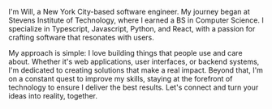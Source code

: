 I'm Will, a New York City-based software engineer. My journey began at Stevens Institute of Technology, where I earned a BS in Computer Science. I specialize in Typescript, Javascript, Python, and React, with a passion for crafting software that resonates with users.

My approach is simple: I love building things that people use and care about. Whether it's web applications, user interfaces, or backend systems, I'm dedicated to creating solutions that make a real impact. Beyond that, I'm on a constant quest to improve my skills, staying at the forefront of technology to ensure I deliver the best results. Let's connect and turn your ideas into reality, together.